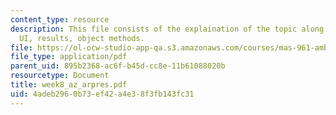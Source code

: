 ```yaml
---
content_type: resource
description: This file consists of the explaination of the topic along with paper
  UI, results, object methods.
file: https://ol-ocw-studio-app-qa.s3.amazonaws.com/courses/mas-961-ambient-intelligence-spring-2005/4adeb2960b73ef42a4e38f3fb143fc31_week8_az_arpres.pdf
file_type: application/pdf
parent_uid: 895b2368-ac6f-b45d-cc8e-11b61088020b
resourcetype: Document
title: week8_az_arpres.pdf
uid: 4adeb296-0b73-ef42-a4e3-8f3fb143fc31
---
```

